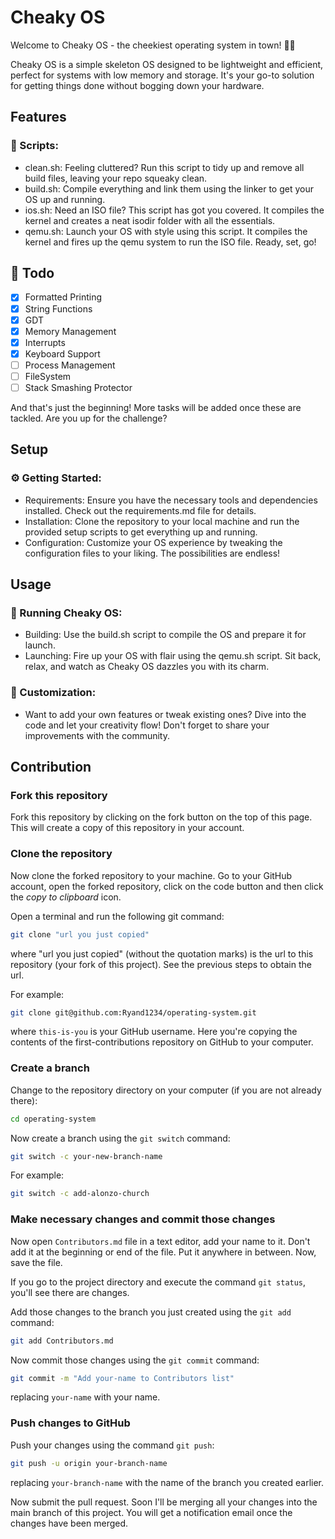 # Cheaky OS
Welcome to Cheaky OS - the cheekiest operating system in town! 🎩✨

Cheaky OS is a simple skeleton OS designed to be lightweight and efficient, perfect for systems with low memory and storage. It's your go-to solution for getting things done without bogging down your hardware.

## Features
### 🧹 Scripts:

- clean.sh: Feeling cluttered? Run this script to tidy up and remove all build files, leaving your repo squeaky clean.
- build.sh: Compile everything and link them using the linker to get your OS up and running.
- ios.sh: Need an ISO file? This script has got you covered. It compiles the kernel and creates a neat isodir folder with all the essentials.
- qemu.sh: Launch your OS with style using this script. It compiles the kernel and fires up the qemu system to run the ISO file. Ready, set, go!

## 📝 Todo
- [x] Formatted Printing
- [x] String Functions
- [x] GDT
- [x] Memory Management
- [x] Interrupts
- [x] Keyboard Support
- [ ] Process Management
- [ ] FileSystem
- [ ] Stack Smashing Protector

And that's just the beginning! More tasks will be added once these are tackled. Are you up for the challenge?

## Setup
### ⚙️ Getting Started:

- Requirements: Ensure you have the necessary tools and dependencies installed. Check out the requirements.md file for details.
- Installation: Clone the repository to your local machine and run the provided setup scripts to get everything up and running.
- Configuration: Customize your OS experience by tweaking the configuration files to your liking. The possibilities are endless!

## Usage
### 🚀 Running Cheaky OS:

- Building: Use the build.sh script to compile the OS and prepare it for launch.
- Launching: Fire up your OS with flair using the qemu.sh script. Sit back, relax, and watch as Cheaky OS dazzles you with its charm.

### 🔧 Customization:
- Want to add your own features or tweak existing ones? Dive into the code and let your creativity flow! Don't forget to share your improvements with the community.

## Contribution
### Fork this repository

Fork this repository by clicking on the fork button on the top of this page.
This will create a copy of this repository in your account.

### Clone the repository

Now clone the forked repository to your machine. Go to your GitHub account, open the forked repository, click on the code button and then click the _copy to clipboard_ icon.

Open a terminal and run the following git command:

```bash
git clone "url you just copied"
```

where "url you just copied" (without the quotation marks) is the url to this repository (your fork of this project). See the previous steps to obtain the url.


For example:

```bash
git clone git@github.com:Ryand1234/operating-system.git
```

where `this-is-you` is your GitHub username. Here you're copying the contents of the first-contributions repository on GitHub to your computer.

### Create a branch

Change to the repository directory on your computer (if you are not already there):

```bash
cd operating-system
```

Now create a branch using the `git switch` command:

```bash
git switch -c your-new-branch-name
```

For example:

```bash
git switch -c add-alonzo-church
```

### Make necessary changes and commit those changes

Now open `Contributors.md` file in a text editor, add your name to it. Don't add it at the beginning or end of the file. Put it anywhere in between. Now, save the file.

If you go to the project directory and execute the command `git status`, you'll see there are changes.

Add those changes to the branch you just created using the `git add` command:

```bash
git add Contributors.md
```

Now commit those changes using the `git commit` command:

```bash
git commit -m "Add your-name to Contributors list"
```

replacing `your-name` with your name.

### Push changes to GitHub

Push your changes using the command `git push`:

```bash
git push -u origin your-branch-name
```
replacing `your-branch-name` with the name of the branch you created earlier.

Now submit the pull request.
Soon I'll be merging all your changes into the main branch of this project. You will get a notification email once the changes have been merged.

